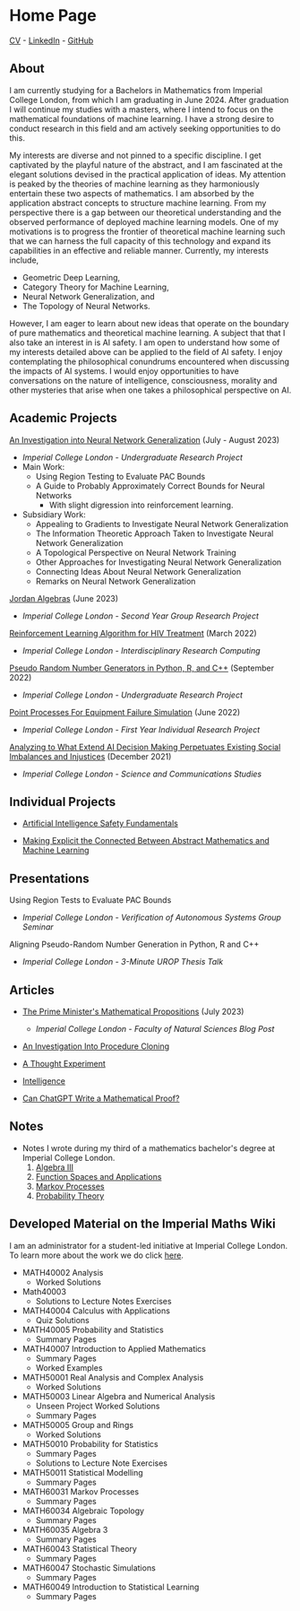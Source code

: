 # Home Page

[CV](/download_docs/Thomas_Walker_CV.pdf) - [LinkedIn](https://www.linkedin.com/in/thomas-walker-706854189/) - [GitHub](https://github.com/ThomasWalker1)

## About

I am currently studying for a Bachelors in Mathematics from Imperial College London, from which I am graduating in June 2024. After graduation I will continue my studies with a masters, where I intend to focus on the mathematical foundations of machine learning. I have a strong desire to conduct research in this field and am actively seeking opportunities to do this. 

My interests are diverse and not pinned to a specific discipline. I get captivated by the playful nature of the abstract, and I am fascinated at the elegant solutions devised in the practical application of ideas. My attention is peaked by the theories of machine learning as they harmoniously entertain these two aspects of mathematics. I am absorbed by the application abstract concepts to structure machine learning. From my perspective there is a gap between our theoretical understanding and the observed performance of deployed machine learning models. One of my motivations is to progress the frontier of theoretical machine learning such that we can harness the full capacity of this technology and expand its capabilities in an effective and reliable manner. Currently, my interests include,
- Geometric Deep Learning,
- Category Theory for Machine Learning,
- Neural Network Generalization, and
- The Topology of Neural Networks.

However, I am eager to learn about new ideas that operate on the boundary of pure mathematics and theoretical machine learning. A subject that that I also take an interest in is AI safety. I am open to understand how some of my interests detailed above can be applied to the field of AI safety. I enjoy contemplating the philosophical conundrums encountered when discussing the impacts of AI systems. I would enjoy opportunities to have conversations on the nature of intelligence, consciousness, morality and other mysteries that arise when one takes a philosophical perspective on AI.


## Academic Projects

[An Investigation into Neural Network Generalization](/urop2023/overview.html) (July - August 2023)
- *Imperial College London - Undergraduate Research Project*
- Main Work: 
    - Using Region Testing to Evaluate PAC Bounds
    - A Guide to Probably Approximately Correct Bounds for Neural Networks
        - With slight digression into reinforcement learning.
- Subsidiary Work:
    - Appealing to Gradients to Investigate Neural Network Generalization
    - The Information Theoretic Approach Taken to Investigate Neural Network Generalization
    - A Topological Perspective on Neural Network Training
    - Other Approaches for Investigating Neural Network Generalization
    - Connecting Ideas About Neural Network Generalization
    - Remarks on Neural Network Generalization

[Jordan Algebras](/download_docs/jordan_algebras.pdf) (June 2023)
- *Imperial College London - Second Year Group Research Project*

[Reinforcement Learning Algorithm for HIV Treatment](/download_docs/rl_hiv_treatment_poster.pdf) (March 2022)
- *Imperial College London - Interdisciplinary Research Computing*

[Pseudo Random Number Generators in Python, R, and C++](/download_docs/pseudo_random_number_generators.pdf) (September 2022)
- *Imperial College London - Undergraduate Research Project*

[Point Processes For Equipment Failure Simulation](/download_docs/pointprocess_poster.pdf) (June 2022)
- *Imperial College London - First Year Individual Research Project*

[Analyzing to What Extend AI Decision Making Perpetuates Existing Social Imbalances and Injustices](/download_docs/algorithmic_decision_making.pdf) (December 2021)
- *Imperial College London - Science and Communications Studies*

## Individual Projects

- [Artificial Intelligence Safety Fundamentals](/ai_safety_fundamentals/intro.html)

- [Making Explicit the Connected Between Abstract Mathematics and Machine Learning](/abstract_mathematics_ml/intro.html)

## Presentations

Using Region Tests to Evaluate PAC Bounds
- *Imperial College London - Verification of Autonomous Systems Group Seminar*

Aligning Pseudo-Random Number Generation in Python, R and C++
- *Imperial College London - 3-Minute UROP Thesis Talk*

## Articles

- [The Prime Minister's Mathematical Propositions](https://blogs.imperial.ac.uk/natural-sciences/2023/07/11/the-prime-ministers-mathematical-propositions/) (July 2023)
    - *Imperial College London - Faculty of Natural Sciences Blog Post*

- [An Investigation Into Procedure Cloning](/download_docs/procedure_cloning.pdf)

- [A Thought Experiment](/download_docs/thought_experiment.pdf)

- [Intelligence](/download_docs/intelligence.pdf)

- [Can ChatGPT Write a Mathematical Proof?](/download_docs/chatgpt_maths_proof_writing.pdf)

## Notes

- Notes I wrote during my third of a mathematics bachelor's degree at Imperial College London.
    1. [Algebra III]()
    2. [Function Spaces and Applications]()
    3. [Markov Processes]()
    4. [Probability Theory]()

## Developed Material on the Imperial Maths Wiki

I am an administrator for a student-led initiative at Imperial College London. To learn more about the work we do click [here](https://imperialmathswiki.com/).

- MATH40002 Analysis
    - Worked Solutions
- Math40003
    - Solutions to Lecture Notes Exercises
- MATH40004 Calculus with Applications
    - Quiz Solutions
- MATH40005 Probability and Statistics
    - Summary Pages
- MATH40007 Introduction to Applied Mathematics
    - Summary Pages
    - Worked Examples
- MATH50001 Real Analysis and Complex Analysis
    - Worked Solutions
- MATH50003 Linear Algebra and Numerical Analysis
    - Unseen Project Worked Solutions
    - Summary Pages
- MATH50005 Group and Rings
    - Worked Solutions
- MATH50010 Probability for Statistics
    - Summary Pages
    - Solutions to Lecture Note Exercises
- MATH50011 Statistical Modelling
    - Summary Pages
- MATH60031 Markov Processes
    - Summary Pages
- MATH60034 Algebraic Topology
    - Summary Pages
- MATH60035 Algebra 3
    - Summary Pages
- MATH60043 Statistical Theory
    - Summary Pages
- MATH60047 Stochastic Simulations
    - Summary Pages
- MATH60049 Introduction to Statistical Learning
    - Summary Pages